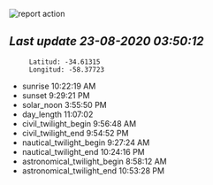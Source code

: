 ![report action](https://github.com/matiasz8/actions-for-reports/workflows/report%20action/badge.svg?branch=develop) 


## *****Last update 23-08-2020 03:50:12*****



		 Latitud: -34.61315
		 Longitud: -58.37723

 - sunrise 	 10:22:19 AM
 - sunset 	 9:29:21 PM
 - solar_noon 	 3:55:50 PM
 - day_length 	 11:07:02
 - civil_twilight_begin 	 9:56:48 AM
 - civil_twilight_end 	 9:54:52 PM
 - nautical_twilight_begin 	 9:27:24 AM
 - nautical_twilight_end 	 10:24:16 PM
 - astronomical_twilight_begin 	 8:58:12 AM
 - astronomical_twilight_end 	 10:53:28 PM
